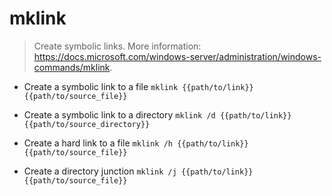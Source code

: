 # mklink
> Create symbolic links.
> More information: <https://docs.microsoft.com/windows-server/administration/windows-commands/mklink>.

- Create a symbolic link to a file
`mklink {{path/to/link}} {{path/to/source_file}}`

- Create a symbolic link to a directory
`mklink /d {{path/to/link}} {{path/to/source_directory}}`

- Create a hard link to a file
`mklink /h {{path/to/link}} {{path/to/source_file}}`

- Create a directory junction
`mklink /j {{path/to/link}} {{path/to/source_file}}`
